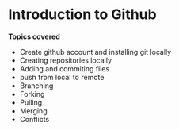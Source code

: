 # Introduction to Github

**Topics covered**

- Create github account and installing git locally
- Creating repositories locally
- Adding and commiting files
- push from local to remote
- Branching
- Forking
- Pulling
- Merging
- Conflicts